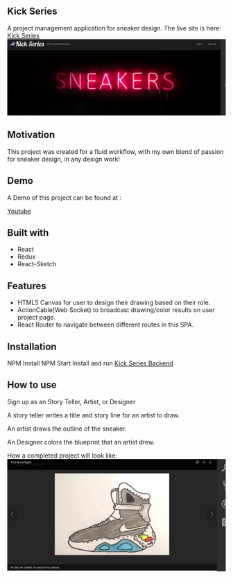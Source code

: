 ## Kick Series
A project management application for sneaker design.
The live site is here: [Kick Series](https://kickseries-app.herokuapp.com)
![Home page](https://github.com/jyl0725/kickSeries-frontend-/blob/master/src/assets/home.png)

## Motivation
This project was created for a fluid workflow, with my own blend of passion for sneaker design, in any design work!

## Demo
A Demo of this project can be found at :

[Youtube](https://www.youtube.com/watch?v=k_ZiRYu9OVs)


## Built with

* React
* Redux
* React-Sketch


## Features

* HTML5 Canvas for user to design their drawing based on their role.
* ActionCable(Web Socket) to broadcast drawing/color results on user project page.
* React Router to navigate between different routes in this SPA.



## Installation
NPM Install
NPM Start
Install and run [Kick Series Backend](https://github.com/jyl0725/kickSeries-backend)


## How to use
Sign up as an Story Teller, Artist, or Designer

A story teller writes a title and story line for an artist to draw.

An artist draws the outline of the sneaker.

An Designer colors the blueprint that an artist drew.

How a completed project will look like:
![Home page](https://github.com/jyl0725/kickSeries-frontend-/blob/master/src/assets/completed.png)
